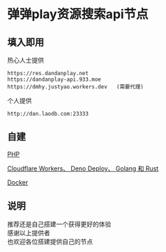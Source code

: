 # 弹弹play资源搜索api节点

## 填入即用
热心人士提供
```
https://res.dandanplay.net
https://dandanplay-api.933.moe
https://dmhy.justyao.workers.dev   (需要代理)
```

个人提供
```
http://dan.laodb.com:23333
```
## 自建
[PHP](https://gitee.com/lianxun/dandan)

[Cloudflare Workers、 Deno Deploy、 Golang 和 Rust](https://github.com/LussacZheng/dandanplay-resource-service)

[Docker](https://github.com/IllyaTheHath/dandan-api)
## 说明
<a>推荐还是自己搭建一个获得更好的体验</a>
<br>感谢以上提供者</br>
也欢迎各位搭建提供自己的节点
